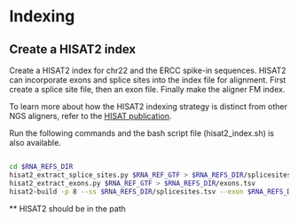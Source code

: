 # Indexing
 
## Create a HISAT2 index

Create a HISAT2 index for chr22 and the ERCC spike-in sequences. HISAT2 can incorporate exons and splice sites into the index file for alignment. First create a splice site file, then an exon file.  Finally make the aligner FM index.

To learn more about how the HISAT2 indexing strategy is distinct from other NGS aligners, refer to the [HISAT publication](https://www.ncbi.nlm.nih.gov/pubmed/25751142).

Run the following commands and the bash script file (hisat2_index.sh) is also available.

```bash

cd $RNA_REFS_DIR
hisat2_extract_splice_sites.py $RNA_REF_GTF > $RNA_REFS_DIR/splicesites.tsv
hisat2_extract_exons.py $RNA_REF_GTF > $RNA_REFS_DIR/exons.tsv
hisat2-build -p 8 --ss $RNA_REFS_DIR/splicesites.tsv --exon $RNA_REFS_DIR/exons.tsv $RNA_REF_FASTA $RNA_REF_INDEX

```

** HISAT2 should be in the path
